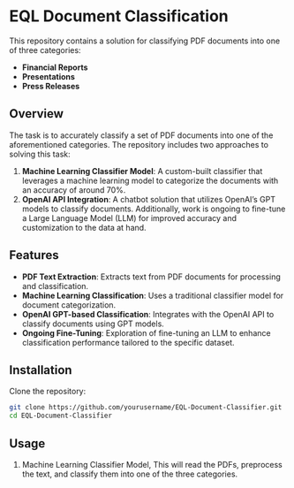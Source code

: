 # EQL Document Classification

This repository contains a solution for classifying PDF documents into one of three categories:

- **Financial Reports**
- **Presentations**
- **Press Releases**

## Overview

The task is to accurately classify a set of PDF documents into one of the aforementioned categories. The repository includes two approaches to solving this task:

1. **Machine Learning Classifier Model**: A custom-built classifier that leverages a machine learning model to categorize the documents with an accuracy of around 70%.
2. **OpenAI API Integration**: A chatbot solution that utilizes OpenAI’s GPT models to classify documents. Additionally, work is ongoing to fine-tune a Large Language Model (LLM) for improved accuracy and customization to the data at hand.

## Features

- **PDF Text Extraction**: Extracts text from PDF documents for processing and classification.
- **Machine Learning Classification**: Uses a traditional classifier model for document categorization.
- **OpenAI GPT-based Classification**: Integrates with the OpenAI API to classify documents using GPT models.
- **Ongoing Fine-Tuning**: Exploration of fine-tuning an LLM to enhance classification performance tailored to the specific dataset.

## Installation

Clone the repository:

   ```bash
   git clone https://github.com/yourusername/EQL-Document-Classifier.git
   cd EQL-Document-Classifier
   ```
## Usage
1. Machine Learning Classifier Model,
   This will read the PDFs, preprocess the text, and classify them into one of the three categories.
